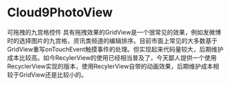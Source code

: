 # Cloud9PhotoView
可拖拽的九宫格控件
具有拖拽效果的GridView是一个很常见的效果，例如发微博时的选择图片的九宫格，资讯类频道的编辑排序。目前市面上常见的大多数基于GridView重写onTouchEvent触摸事件的处理。但实现起来代码量较大，后期维护成本比较高。如今RecylerView的使用已经相当普及了，今天鄙人提供一个使用RecyclerView实现的版本，使用RecylerView自带的动画效果，后期维护成本相较于GridView还是比较小的。
